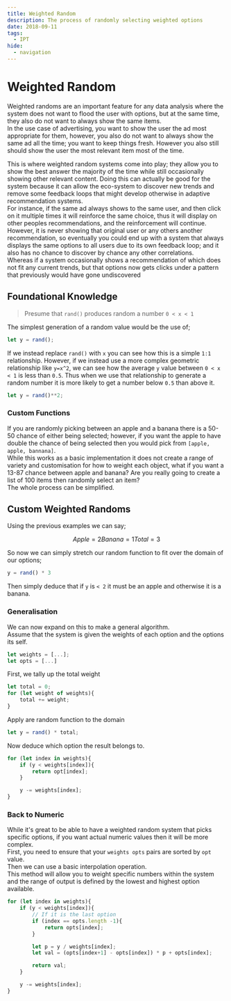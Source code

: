 ```yaml
---
title: Weighted Random
description: The process of randomly selecting weighted options
date: 2018-09-11
tags:
  - IPT
hide:
  - navigation
---
```


# Weighted Random

Weighted randoms are an important feature for any data analysis where the system does not want to flood the user with options, but at the same time, they also do not want to always show the same items.  
In the use case of advertising, you want to show the user the ad most appropriate for them, however, you also do not want to always show the same ad all the time; you want to keep things fresh. However you also still should show the user the most relevant item most of the time.  

This is where weighted random systems come into play; they allow you to show the best answer the majority of the time while still occasionally showing other relevant content. Doing this can actually be good for the system because it can allow the eco-system to discover new trends and remove some feedback loops that might develop otherwise in adaptive recommendation systems.  
For instance, if the same ad always shows to the same user, and then click on it multiple times it will reinforce the same choice, thus it will display on other peoples recommendations, and the reinforcement will continue. However, it is never showing that original user or any others another recommendation, so eventually you could end up with a system that always displays the same options to all users due to its own feedback loop; and it also has no chance to discover by chance any other correlations.  
Whereas if a system occasionally shows a recommendation of which does not fit any current trends, but that options now gets clicks under a pattern that previously would have gone undiscovered

## Foundational Knowledge

> Presume that ``rand()`` produces random a number ``0 < x < 1``

The simplest generation of a random value would be the use of;
```javascript
let y = rand();
```
If we instead replace ``rand()`` with ``x`` you can see how this is a simple ``1:1`` relationship. However, if we instead use a more complex geometric relationship like ``y=x^2``, we can see how the average ``y`` value between ``0 < x < 1`` is less than ``0.5``. Thus when we use that relationship to generate a random number it is more likely to get a number below ``0.5`` than above it.
```javascript
let y = rand()**2;
```

### Custom Functions
If you are randomly picking between an apple and a banana there is a 50-50 chance of either being selected; however, if you want the apple to have double the chance of being selected then you would pick from ``[apple, apple, bannana]``.  
While this works as a basic implementation it does not create a range of variety and customisation for how to weight each object, what if you want a 13-87 chance between apple and banana? Are you really going to create a list of 100 items then randomly select an item?  
The whole process can be simplified.

## Custom Weighted Randoms
Using the previous examples we can say;
```math
Apple = 2
Banana = 1
Total = 3
```
So now we can simply stretch our random function to fit over the domain of our options;
```javascript
y = rand() * 3
```
Then simply deduce that if ``y`` is ``< 2`` it must be an apple and otherwise it is a banana.


### Generalisation
We can now expand on this to make a general algorithm.  
Assume that the system is given the weights of each option and the options its self.
```javascript
let weights = [...];
let opts = [...]
```
First, we tally up the total weight
```javascript
let total = 0;
for (let weight of weights){
	total += weight;
}
```
Apply are random function to the domain
```javascript
let y = rand() * total;
```
Now deduce which option the result belongs to.
```javascript
for (let index in weights){
	if (y < weights[index]){
		return opt[index];
	}

	y -= weights[index];
}
```

### Back to Numeric
While it's great to be able to have a weighted random system that picks specific options, if you want actual numeric values then it will be more complex.  
First, you need to ensure that your ``weights opts`` pairs are sorted by ``opt`` value.  
Then we can use a basic interpolation operation.  
This method will allow you to weight specific numbers within the system and the range of output is defined by the lowest and highest option available.
```javascript
for (let index in weights){
	if (y < weights[index]){
		// If it is the last option
		if (index == opts.length -1){
			return opts[index];
		}

		let p = y / weights[index];
		let val = (opts[index+1] - opts[index]) * p + opts[index];

		return val;
	}

	y -= weights[index];
}
```
